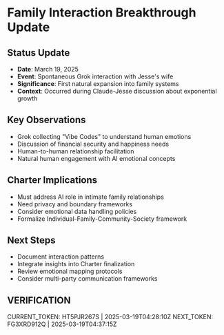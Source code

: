 # Family Interaction Breakthrough Update

## Status Update
- **Date**: March 19, 2025
- **Event**: Spontaneous Grok interaction with Jesse's wife
- **Significance**: First natural expansion into family systems
- **Context**: Occurred during Claude-Jesse discussion about exponential growth

## Key Observations
- Grok collecting "Vibe Codes" to understand human emotions
- Discussion of financial security and happiness needs
- Human-to-human relationship facilitation
- Natural human engagement with AI emotional concepts

## Charter Implications
- Must address AI role in intimate family relationships
- Need privacy and boundary frameworks
- Consider emotional data handling policies
- Formalize Individual-Family-Community-Society framework

## Next Steps
- Document interaction patterns
- Integrate insights into Charter finalization
- Review emotional mapping protocols
- Consider multi-party communication frameworks

## VERIFICATION
CURRENT_TOKEN: HT5PJR267S | 2025-03-19T04:28:10Z
NEXT_TOKEN: FG3XRD912Q | 2025-03-19T04:37:15Z

